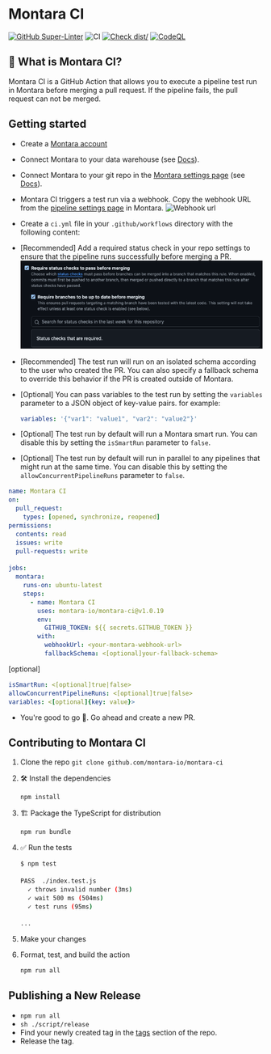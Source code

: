 # Montara CI

[![GitHub Super-Linter](https://github.com/actions/typescript-action/actions/workflows/linter.yml/badge.svg)](https://github.com/super-linter/super-linter)
![CI](https://github.com/actions/typescript-action/actions/workflows/ci.yml/badge.svg)
[![Check dist/](https://github.com/actions/typescript-action/actions/workflows/check-dist.yml/badge.svg)](https://github.com/actions/typescript-action/actions/workflows/check-dist.yml)
[![CodeQL](https://github.com/actions/typescript-action/actions/workflows/codeql-analysis.yml/badge.svg)](https://github.com/actions/typescript-action/actions/workflows/codeql-analysis.yml)

## 🤔 What is Montara CI?

Montara CI is a GitHub Action that allows you to execute a pipeline test run in
Montara before merging a pull request. If the pipeline fails, the pull request
can not be merged.

## Getting started

- Create a [Montara account](https://app.montara.io)

- Connect Montara to your data warehouse (see
  [Docs](https://app.montara.io/docs/docs/Settings/#warehouse-connection)).

- Connect Montara to your git repo in the
  [Montara settings page](https://app.montara.io/app/settings?selectedSettingsTab=1)
  (see
  [Docs](https://app.montara.io/docs/docs/Settings/Integrations/dbt/GitHubRepo/)).

- Montara CI triggers a test run via a webhook. Copy the webhook URL from the
  [pipeline settings page](https://app.montara.io/app/pipelines) in Montara.
  ![Webhook url](./images/webhook.gif)

- Create a `ci.yml` file in your `.github/workflows` directory with the
  following content:

- [Recommended] Add a required status check in your repo settings to ensure that
  the pipeline runs successfully before merging a PR.
  ![Webhook url](./images/require_checks.png)

- [Recommended] The test run will run on an isolated schema according to the
  user who created the PR. You can also specify a fallback schema to override
  this behavior if the PR is created outside of Montara.

- [Optional] You can pass variables to the test run by setting the `variables`
  parameter to a JSON object of key-value pairs. for example:

  ```yaml
  variables: '{"var1": "value1", "var2": "value2"}'
  ```

- [Optional] The test run by default will run a Montara smart run. You can
  disable this by setting the `isSmartRun` parameter to `false`.

- [Optional] The test run by default will run in parallel to any pipelines that
  might run at the same time. You can disable this by setting the
  `allowConcurrentPipelineRuns` parameter to `false`.

```yaml
name: Montara CI
on:
  pull_request:
    types: [opened, synchronize, reopened]
permissions:
  contents: read
  issues: write
  pull-requests: write

jobs:
  montara:
    runs-on: ubuntu-latest
    steps:
      - name: Montara CI
        uses: montara-io/montara-ci@v1.0.19
        env:
          GITHUB_TOKEN: ${{ secrets.GITHUB_TOKEN }}
        with:
          webhookUrl: <your-montara-webhook-url>
          fallbackSchema: <[optional]your-fallback-schema>
```

[optional]

```yaml
isSmartRun: <[optional]true|false>
allowConcurrentPipelineRuns: <[optional]true|false>
variables: <[optional]{key: value}>
```

- You're good to go 🚀. Go ahead and create a new PR.

## Contributing to Montara CI

1. Clone the repo `git clone github.com/montara-io/montara-ci`

1. :hammer_and_wrench: Install the dependencies

   ```bash
   npm install
   ```

1. :building_construction: Package the TypeScript for distribution

   ```bash
   npm run bundle
   ```

1. :white_check_mark: Run the tests

   ```bash
   $ npm test

   PASS  ./index.test.js
     ✓ throws invalid number (3ms)
     ✓ wait 500 ms (504ms)
     ✓ test runs (95ms)

   ...
   ```

1. Make your changes
1. Format, test, and build the action

   ```bash
   npm run all
   ```

## Publishing a New Release

- `npm run all`
- `sh ./script/release`
- Find your newly created tag in the
  [tags](https://github.com/montara-io/montara-ci/tags) section of the repo.
- Release the tag.

